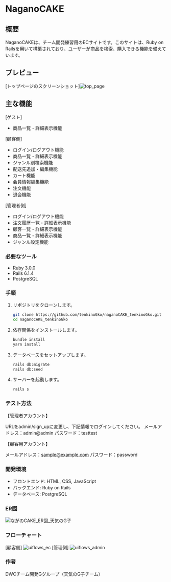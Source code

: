 
# NaganoCAKE

## 概要

NaganoCAKEは、チーム開発練習用のECサイトです。このサイトは、Ruby on Railsを用いて構築されており、ユーザーが商品を検索、購入できる機能を備えています。

## プレビュー

[トップページのスクリーンショット]![top_page](https://github.com/tenkinoGko/naganoCAKE_tenkinoGko/assets/162948069/9c445a0f-6360-4f2e-9f48-64f6ef716e22)


## 主な機能

[ゲスト]
- 商品一覧・詳細表示機能

[顧客側]
- ログイン/ログアウト機能
- 商品一覧・詳細表示機能
- ジャンル別検索機能
- 配送先追加・編集機能
- カート機能
- 会員情報編集機能
- 注文機能
- 退会機能

[管理者側]
- ログイン/ログアウト機能
- 注文履歴一覧・詳細表示機能
- 顧客一覧・詳細表示機能
- 商品一覧・詳細表示機能
- ジャンル設定機能

### 必要なツール

- Ruby 3.0.0
- Rails 6.1.4
- PostgreSQL

### 手順

1. リポジトリをクローンします。

   ```bash
   git clone https://github.com/tenkinoGko/naganoCAKE_tenkinoGko.git
   cd naganoCAKE_tenkinoGko

2. 依存関係をインストールします。
   ```bash
   bundle install
   yarn install

3. データベースをセットアップします。
   ```bash
   rails db:migrate
   rails db:seed
   
4. サーバーを起動します。
   ```bash
   rails s

### テスト方法
【管理者アカウント】

URLをadmin/sign_upに変更し、下記情報でログインしてください。
メールアドレス：admin@admin
パスワード：testtest

【顧客用アカウント】

メールアドレス：sample@example.com
パスワード：password

### 開発環境
- フロントエンド: HTML, CSS, JavaScript
- バックエンド: Ruby on Rails
- データベース: PostgreSQL
  
### ER図
![ながのCAKE_ER図_天気のG子](https://github.com/tenkinoGko/naganoCAKE_tenkinoGko/assets/162948069/d5edbd55-7292-41a0-8755-7ec37277312a)

### フローチャート
[顧客側]
![uiflows_ec](https://github.com/tenkinoGko/naganoCAKE_tenkinoGko/assets/162948069/141ce601-ff46-410c-83d2-b8ad882d7e78)
[管理側]
![uiflows_admin](https://github.com/tenkinoGko/naganoCAKE_tenkinoGko/assets/162948069/b82f751d-9d9c-48a5-befe-896b7d525e00)

### 作者
DWCチーム開発Gグループ（天気のG子チーム）
